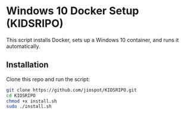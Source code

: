 # Windows 10 Docker Setup (KIDSRIPO)

This script installs Docker, sets up a Windows 10 container, and runs it automatically.

## Installation

Clone this repo and run the script:

```sh
git clone https://github.com/jiospot/KIDSRIPO.git
cd KIDSRIPO
chmod +x install.sh
sudo ./install.sh
